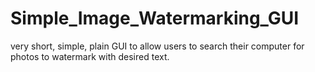 # Simple_Image_Watermarking_GUI
very short, simple, plain GUI to allow users to search their computer for photos to watermark with desired text.
